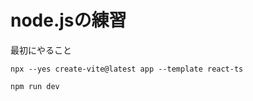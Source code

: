 # node.jsの練習

最初にやること

```
npx --yes create-vite@latest app --template react-ts
```


```
npm run dev
```